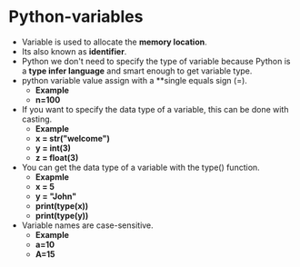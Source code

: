 # Python-variables
- Variable is used to allocate the **memory location**.
- Its also known as **identifier**.
- Python we don't need to specify the type of variable because Python is a **type infer language** and smart enough to get variable type.
- python variable value assign with a **single equals sign (=).
    - **Example**
    - **n=100**
- If you want to specify the data type of a variable, this can be done with casting.
    - **Example**
    - **x = str("welcome")**
    - **y = int(3)**
    - **z = float(3)**
- You can get the data type of a variable with the type() function.
    - **Exapmle**
    - **x = 5**
    - **y = "John"**
    - **print(type(x))**
    - **print(type(y))**
- Variable names are case-sensitive.
    - **Example**
    - **a=10**
    - **A=15**
